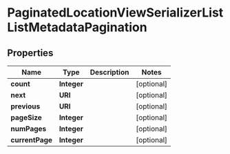 

# PaginatedLocationViewSerializerListListMetadataPagination


## Properties

| Name | Type | Description | Notes |
|------------ | ------------- | ------------- | -------------|
|**count** | **Integer** |  |  [optional] |
|**next** | **URI** |  |  [optional] |
|**previous** | **URI** |  |  [optional] |
|**pageSize** | **Integer** |  |  [optional] |
|**numPages** | **Integer** |  |  [optional] |
|**currentPage** | **Integer** |  |  [optional] |



